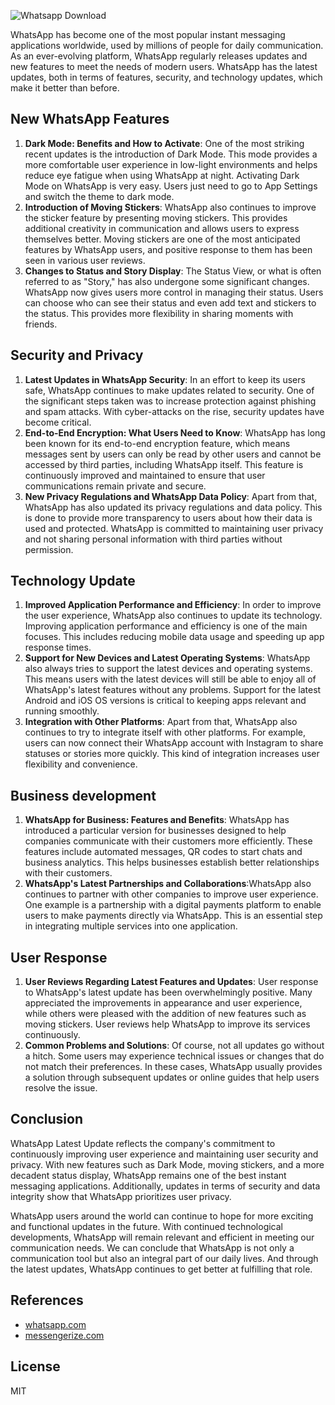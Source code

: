 ![Whatsapp Download](https://public-files.gumroad.com/aey5o62mbf0y8h6ubt886fxi781l)


WhatsApp has become one of the most popular instant messaging applications worldwide, used by millions of people for daily communication. As an ever-evolving platform, WhatsApp regularly releases updates and new features to meet the needs of modern users. WhatsApp has the latest updates, both in terms of features, security, and technology updates, which make it better than before.

## New WhatsApp Features
1. **Dark Mode: Benefits and How to Activate**: One of the most striking recent updates is the introduction of Dark Mode. This mode provides a more comfortable user experience in low-light environments and helps reduce eye fatigue when using WhatsApp at night. Activating Dark Mode on WhatsApp is very easy. Users just need to go to App Settings and switch the theme to dark mode.
2. **Introduction of Moving Stickers**: WhatsApp also continues to improve the sticker feature by presenting moving stickers. This provides additional creativity in communication and allows users to express themselves better. Moving stickers are one of the most anticipated features by WhatsApp users, and positive response to them has been seen in various user reviews.
3. **Changes to Status and Story Display**: The Status View, or what is often referred to as "Story," has also undergone some significant changes. WhatsApp now gives users more control in managing their status. Users can choose who can see their status and even add text and stickers to the status. This provides more flexibility in sharing moments with friends.

## Security and Privacy
1. **Latest Updates in WhatsApp Security**: In an effort to keep its users safe, WhatsApp continues to make updates related to security. One of the significant steps taken was to increase protection against phishing and spam attacks. With cyber-attacks on the rise, security updates have become critical.
2. **End-to-End Encryption: What Users Need to Know**: WhatsApp has long been known for its end-to-end encryption feature, which means messages sent by users can only be read by other users and cannot be accessed by third parties, including WhatsApp itself. This feature is continuously improved and maintained to ensure that user communications remain private and secure.
3. **New Privacy Regulations and WhatsApp Data Policy**: Apart from that, WhatsApp has also updated its privacy regulations and data policy. This is done to provide more transparency to users about how their data is used and protected. WhatsApp is committed to maintaining user privacy and not sharing personal information with third parties without permission.

## Technology Update
1. **Improved Application Performance and Efficiency**: In order to improve the user experience, WhatsApp also continues to update its technology. Improving application performance and efficiency is one of the main focuses. This includes reducing mobile data usage and speeding up app response times.
2. **Support for New Devices and Latest Operating Systems**: WhatsApp also always tries to support the latest devices and operating systems. This means users with the latest devices will still be able to enjoy all of WhatsApp's latest features without any problems. Support for the latest Android and iOS OS versions is critical to keeping apps relevant and running smoothly.
3. **Integration with Other Platforms**: Apart from that, WhatsApp also continues to try to integrate itself with other platforms. For example, users can now connect their WhatsApp account with Instagram to share statuses or stories more quickly. This kind of integration increases user flexibility and convenience.

## Business development
1. **WhatsApp for Business: Features and Benefits**: WhatsApp has introduced a particular version for businesses designed to help companies communicate with their customers more efficiently. These features include automated messages, QR codes to start chats and business analytics. This helps businesses establish better relationships with their customers.
2. **WhatsApp's Latest Partnerships and Collaborations**:WhatsApp also continues to partner with other companies to improve user experience. One example is a partnership with a digital payments platform to enable users to make payments directly via WhatsApp. This is an essential step in integrating multiple services into one application.

## User Response
1. **User Reviews Regarding Latest Features and Updates**: User response to WhatsApp's latest update has been overwhelmingly positive. Many appreciated the improvements in appearance and user experience, while others were pleased with the addition of new features such as moving stickers. User reviews help WhatsApp to improve its services continuously.
2. **Common Problems and Solutions**: Of course, not all updates go without a hitch. Some users may experience technical issues or changes that do not match their preferences. In these cases, WhatsApp usually provides a solution through subsequent updates or online guides that help users resolve the issue.

## Conclusion
WhatsApp Latest Update reflects the company's commitment to continuously improving user experience and maintaining user security and privacy. With new features such as Dark Mode, moving stickers, and a more decadent status display, WhatsApp remains one of the best instant messaging applications. Additionally, updates in terms of security and data integrity show that WhatsApp prioritizes user privacy.

WhatsApp users around the world can continue to hope for more exciting and functional updates in the future. With continued technological developments, WhatsApp will remain relevant and efficient in meeting our communication needs. We can conclude that WhatsApp is not only a communication tool but also an integral part of our daily lives. And through the latest updates, WhatsApp continues to get better at fulfilling that role.


## References

- [whatsapp.com](whatsapp.com)
- [messengerize.com](https://messengerize.com)

## License

MIT

